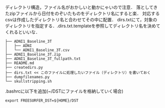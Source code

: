 ディレクトリ構造，ファイル名がおかしいと動かにゃいので注意．
落としてきたzipファイルから日付をのぞいたものをディレクトリ名にすると楽．
対応するcsvは作成したディレクトリ名と合わせてその中に配置．
dirs.txtにて，対象のディレクトリを指定する．.dirs.txt.templateを参照してディレクトリ名を決めてくれるといいな．

```
├── ADNI1_Baseline_3T
│   ├── ADNI
│   └── ADNI1_Baseline_3T.csv
├── ADNI1_Baseline_3T.zip
├── ADNI1_Baseline_3T_fullpath.txt
├── README.md
├── createdirs.py
├── dirs.txt << このファイルに処理したいファイル（ディレクトリ）を書いておく
├── dumpfilenames.py
└── skullstripping.sh
```

.bashrcに以下を追加(~/DSTにファイルを格納していく場合)
```
export FREESURFER_DST=${HOME}/DST
```
